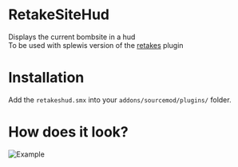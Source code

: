 # RetakeSiteHud
Displays the current bombsite in a hud  
To be used with splewis version of the [retakes](https://github.com/splewis/csgo-retakes) plugin

# Installation
Add the `retakeshud.smx` into your `addons/sourcemod/plugins/` folder.

# How does it look?
![Example](https://i.gyazo.com/5c7847f8f2f13ba40f2ed082382308b8.jpg)